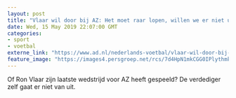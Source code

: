 ```yaml
---
layout: post
title: "Vlaar wil door bij AZ: Het moet raar lopen, willen we er niet uitkomen"
date: Wed, 15 May 2019 22:07:00 GMT
categories: 
- sport 
- voetbal 
externe_link: "https://www.ad.nl/nederlands-voetbal/vlaar-wil-door-bij-az-het-moet-raar-lopen-willen-we-er-niet-uitkomen~a068822a/"
feature_image: "https://images4.persgroep.net/rcs/7d4HpN1mkCGG0IPlythmkPkPKUM/diocontent/148463879/_fitwidth/400/?appId=21791a8992982cd8da851550a453bd7f&quality=0.7"
---
```


Of Ron Vlaar zijn laatste wedstrijd voor AZ heeft gespeeld? De verdediger zelf gaat er niet van uit.
